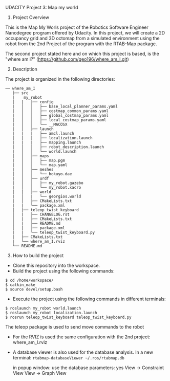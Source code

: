 UDACITY Project 3: Map my world

1. Project Overview

This is the Map My Worls project of the Robotics Software Engineer Nanodegree program offered by Udacity. In this project, we will create a 2D occupancy grid and 3D octomap from a simulated environment using the robot from the 2nd Project of the program  with the RTAB-Map package. 

The second project stated here and on which this project is based, is the "where am I?"
(https://github.com/geo196/where_am_I.git)


2. Description

The project is organized in the following directories:
```                                                      
── where_am_I
   ├── src
   |    my_robot
   |   |   ├── config
   |   │   │   ├── base_local_planner_params.yaml
   |   │   │   ├── costmap_common_params.yaml
   |   │   │   ├── global_costmap_params.yaml
   |   │   │   ├── local_costmap_params.yaml
   |   │   │   └── __MACOSX
   |   │   ├── launch
   |   |   |   ├── amcl.launch
   |   |   |   ├── localization.launch
   |   |   |   ├── mapping.launch
   |   │   │   ├── robot_description.launch
   |   │   │   └── world.launch
   |   │   ├── maps
   |   │   │   ├── map.pgm
   |   │   │   └── map.yaml
   |   │   ├── meshes
   |   │   │   └── hokuyo.dae
   |   │   ├── urdf
   |   │   │   ├── my_robot.gazebo
   |   │   │   └── my_robot.xacro
   |   |   ├── world
   |   │   |   └── georgios.world
   |   │   ├── CMakeLists.txt
   |   |   └── package.xml
   |   ├── teleop_twist_keyboard
   │   |   ├── CHANGELOG.rst
   │   |   ├── CMakeLists.txt
   │   |   ├── README.md
   │   |   ├── package.xml
   |   |   └── teleop_twist_keyboard.py
   |   ├── CMakeLists.txt
   |   └── where_am_I.rviz
   └── README.md 
```


3. How to build the project

  - Clone this repository into the workspace.
  - Build the project using the following commands:
  ```
  $ cd /home/workspace/
  $ catkin_make
  $ source devel/setup.bash
  ```
  - Execute the project using the following commands in different terminals:
  ```
  $ roslaunch my_robot world.launch 
  $ roslaunch my_robot localization.launch
  $ rosrun teleop_twist_keyboard teleop_twist_keyboard.py
  ```
  The teleop package is used to send move commands to the robot
  - For the RVIZ is used the same configuration with the 2nd project: 
      where_am_I.rviz
  - A database viewer is also used for the database analysis. In a new terminal:
  `rtabmap-databaseViewer ~/.ros/rtabmap.db`

    in popup window: use the database parameters: yes
    View -> Constraint View
    View -> Graph View

